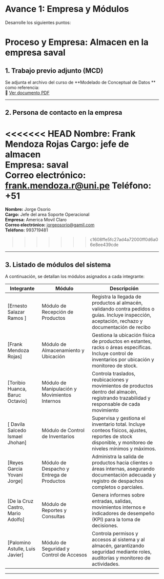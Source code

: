 # Avance 1: Empresa y Módulos
Desarrolle los siguientes puntos:

# Proceso y Empresa: Almacen  en la empresa saval

## 1. Trabajo previo adjunto (MCD)
Se adjunta el archivo del curso de **Modelado de Conceptual de Datos ** como referencia:  
📄  [Ver documento PDF](./MCD-24-2-Area-de-Operaciones.pdf)

---

## 2. Persona de contacto en la empresa
<<<<<<< HEAD
**Nombre:**  Frank Mendoza Rojas
**Cargo:** jefe de almacen  
**Empresa:** saval  
**Correo electrónico:** frank.mendoza.r@uni.pe
**Teléfono:** +51   
=======
**Nombre:**             Jorge Osorio  <br>
**Cargo:**              Jefe del area Soporte Operacional<br>
**Empresa:**            America Movil Claro <br>
**Correo electrónico:** jorgeosorio@gamil.com <br>
**Teléfono:**           993719481
>>>>>>> c1608ffe5fc27ad4a72000ff0d6a06e8ee439cde

---

## 3. Listado de módulos del sistema
A continuación, se detallan los módulos asignados a cada integrante:  

| Integrante       | Módulo                | Descripción                                                                 |
|------------------|-----------------------|-----------------------------------------------------------------------------|
| [Ernesto Salazar Ramos ]       | Módulo de Recepción de Productos | Registra la llegada de productos al almacén, validando contra pedidos o guías. Incluye inspección, aceptación, rechazo y documentación de recibo |
| [Frank Mendoza Rojas]       | Módulo de Almacenamiento y Ubicación        | Gestiona la ubicación física de productos en estantes, racks o áreas específicas. Incluye control de inventarios por ubicación y monitoreo de stock.        |
| [Toribio Huanca, Baruc Octavio]       | Módulo de Manipulación y Movimientos Internos       | Controla traslados, reubicaciones y movimientos de productos dentro del almacén, registrando trazabilidad y responsable de cada movimiento                     |
| [ Davila Salcedo Ismael Jhohan]       | Módulo de Control de Inventarios        | Supervisa y gestiona el inventario total. Incluye conteos físicos, ajustes, reportes de stock disponible, y monitoreo de niveles mínimos y máximos. |
| [Reyes Garcia Yovani Jorge]       | Módulo de Despacho y Entrega de Productos          | Administra la salida de productos hacia clientes o áreas internas, asegurando documentación adecuada y registro de despachos completos o parciales.|
| [De la Cruz Castro, Mario Adolfo]       | Módulo de Reportes y Consultas         | Genera informes sobre entradas, salidas, movimientos internos e indicadores de desempeño (KPI) para la toma de decisiones. |
| [Palomino Astulle, Luis Javier]       | Módulo de Seguridad y Control de Accesos               | Controla permisos y accesos al sistema y al almacén, garantizando seguridad mediante roles, auditorías y monitoreo de actividades. |

---

